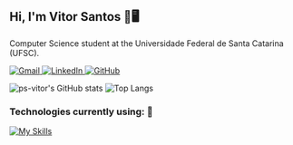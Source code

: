## Hi, I'm Vitor Santos 🚀🖥️

Computer Science student at the Universidade Federal de Santa Catarina (UFSC).
<div align="left">
  <a href="mailto:vitorpedrosasantos@gmail.com">
    <img src="https://img.icons8.com/color/48/000000/gmail.png" alt="Gmail" style="vertical-align:top">
  </a>
  <a href="https://www.linkedin.com/in/ps-vitor?utm_source=share&utm_campaign=share_via&utm_content=profile&utm_medium=android_app" target="_blank">
    <img src="https://img.icons8.com/color/48/000000/linkedin.png" alt="LinkedIn" style="vertical-align:top">
  </a>
  <a href="https://github.com/ps-vitor" target="_blank">
    <img src="https://img.icons8.com/color/48/000000/github.png" alt="GitHub" style="vertical-align:top">
  </a>
</div>

![ps-vitor's GitHub stats](https://github-readme-stats.vercel.app/api?username=ps-vitor&show_icons=true&theme=tokyonight)
![Top Langs](https://github-readme-stats.vercel.app/api/top-langs/?username=ps-vitor&layout=compact&theme=dark&bg_color=0D1117&title_color=FFFFFF&text_color=FFFFFF&icon_color=FFFFFF)


### Technologies currently using: 🤖

[![My Skills](https://skillicons.dev/icons?i=linux,arch,flutter,cs,py,git,mysql,c,cpp,ts,react,nodejs,go&perline=13)](https://skillicons.dev)
